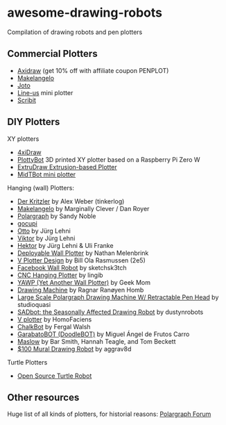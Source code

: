 # awesome-drawing-robots
Compilation of drawing robots and pen plotters

## Commercial Plotters

- [Axidraw](https://shop.evilmadscientist.com/directory) (get 10% off with affiliate coupon PENPLOT)
- [Makelangelo](https://www.marginallyclever.com/products/makelangelo-5/)
- [Joto](https://www.joto.rocks/)
- [Line-us](https://www.line-us.com/) mini plotter
- [Scribit](https://scribit.design/)

## DIY Plotters

XY plotters 
- [4xiDraw](https://www.thingiverse.com/thing:1444216)
- [PlottyBot](https://ben.akrin.com/?page_id=9650) 3D printed XY plotter based on a Raspberry Pi Zero W
- [ExtruDraw Extrusion-based Plotter](https://www.thingiverse.com/thing:2994920)
- [MidTBot mini plotter](https://github.com/bdring/midTbot_esp32)


Hanging (wall) Plotters:

- [Der Kritzler](https://tinkerlog.com/2011/09/02/der-kritzler/) by Alex Weber (tinkerlog)
- [Makelangelo](http://www.makelangelo.com/) by Marginally Clever / Dan Royer
- [Polargraph](http://www.polargraph.co.uk/) by Sandy Noble 
- [gocupi](https://github.com/brandonagr/gocupi)
- [Otto](http://juerglehni.com/works/otto) by Jürg Lehni
- [Viktor](http://juerglehni.com/works/viktor) by Jürg Lehni
- [Hektor](http://juerglehni.com/works/hektor) by Jürg Lehni & Uli Franke
- [Deployable Wall Plotter](http://fab.cba.mit.edu/classes/863.14/people/nathan_melenbrink/Week_15.html) by Nathan Melenbrink
- [V Plotter Design](http://2e5.com/plotter/V/design/) by Bill Ola Rasmussen (2e5)
- [Facebook Wall Robot](https://www.instructables.com/id/Facebook-Wall-Robot/) by sketchsk3tch
- [CNC Hanging Plotter](https://www.instructables.com/id/CNC-HANGING-PLOTTER/) by lingib
- [YAWP (Yet Another Wall Plotter)](http://www.geekmomprojects.com/yawp-yet-another-wall-plotter/) by Geek Mom
- [Drawing Machine](https://www.norwegiancreations.com/2012/04/drawing-machine-part-1/) by Ragnar Ranøyen Homb
- [Large Scale Polargraph Drawing Machine W/ Retractable Pen Head](https://www.instructables.com/id/Large-Scale-Polargraph-Drawing-Machine-W-Retractab/) by studioquasi
- [SADbot: the Seasonally Affected Drawing Robot](https://www.instructables.com/id/SADbot-the-Seasonally-Affected-Drawing-robot/) by dustynrobots
- [V plotter](https://homofaciens.de/technics-machines-v-plotter_en.htm) by HomoFaciens
- [ChalkBot](http://engineering.hipolabs.com/chalkbot/) by Fergal Walsh
- [GarabatoBOT (DoodleBOT)](https://www.thingiverse.com/thing:19938) by Miguel Ángel de Frutos Carro
- [Maslow](https://www.maslowcnc.com/) by Bar Smith, Hannah Teagle, and Tom Beckett
- [$100 Mural Drawing Robot](https://www.instructables.com/id/100-Mural-drawing-robot-also-works-as-a-giant-et/) by aggrav8d

Turtle Plotters
- [Open Source Turtle Robot](https://www.thingiverse.com/thing:2881396)

## Other resources

Huge list of all kinds of plotters, for historial reasons: [Polargraph Forum](http://www.polargraph.co.uk/forum/polargraphs-group2/general-forum1/drawbots-from-around-the-web-thread249.5/)
